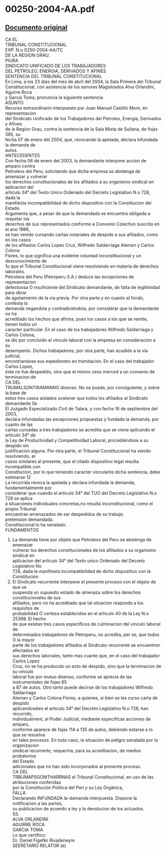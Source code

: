 
00250-2004-AA.pdf
=================
  
[Documento original](https://tc.gob.pe/jurisprudencia/2004/00250-2004-AA.pdf)  
---  
CA EL  
TRIBUNAL CONSTITUCIONAL  
EXP. N.o 0250-2004-AA/TC  
DE LA REGION GRAU.  
PIURA  
SINDICATO UNIFICADO DE LOS TRABAJADORES  
DEL PETROLEO, ENERGIA, DERIVADOS Y AFINES  
SENTENCIA DEL TRIBUNAL CONSTITUCIONAL  
En Lima, a los 23 dias del mes de abril del 2004, la Sala Primera del Tribunal  
Constitucional, con asistencia de los senores Magistrados Alva Orlandini, Aguirre Roca  
y Garcia Toma, pronuncia la siguiente sentencia  
ASUNTO  
Recurso extraordinario interpuesto por Juan Manuel Castillo More, en representacion  
del Sindicato Unificado de los Trabajadores del Petroleo, Energia, Derivados y Afines  
de la Region Grau, contra la sentencia de la Sala Mixta de Sullana, de fojas 385, su  
fecha 07 de enero del 2004, que, revocando la apelada, declara infundada la demanda de  
autos.  
ANTECEDENTES  
Con fecha 06 de enero del 2003, la demandante interpone accion de amparo contra  
Petroleos del Peru, solicitando que dicha empresa se abstenga de amenazar y vulnerar  
los derechos constitucionales de los afiliados a su organismo sindical en aplicacion del  
articulo 34° del Texto Unico Ordenado del Decreto Legislativo N.o 728, dada la  
manifiesta incompatibilidad de dicho dispositivo con la Constitucion del Estado.  
Argumenta que, a pesar de que la demandada se encuentra obligada a respetar los  
derechos de sus representados conforme a Convenio Colectivo suscrito en el ano 1986,  
se han venido cursando cartas notariales de despido a sus afiliados, como en los casos  
de los afiliados Carlos Lopez Cruz, Wilfredo Saldarriaga Aleman y Carlos Colona  
Flores, lo que significa una evidente voluntad inconstitucional y un desconocimiento de  
1o que el Tribunal Constitucional viene resolviendo en materia de derechos laborales.  
Petroleos del Peru (Petroperu S.A.) deduce las excepciones de representacion  
defectuosa O insuficiente del Sindicato demandante, de falta de legitimidad para obrar  
de agotamiento de la via previa. Por otra parte y en cuanto al fondo, contesta la  
demanda negandola y contradiciéndola, por considerar que la demandante no ha  
acreditado los hechos que afirma, pues los casos a los que se remite, tienen todos un  
caracter particular. En el caso de los trabajadores Wilfredo Saldarriaga y Carlos Colona,  
se dio por concluido el vinculo laboral con la empresa en consideracion a su  
desempenio. Dichos trabajadores, por otra parte, han acudido a la via judicial,  
encontrandose sus expedientes en tramitacion. En el caso del trabajador Carlos Lopez,  
éste no fue despedido, sino que el mismo ceso merced a un convenio de terminacion de  
CA DEL  
TRUMALSONTIRAMANNO disenso. No se puede, por consiguiente, y sobre la base de  
estos tres casos aislados sostener que todos los afiliados al Sindicato demandante Se  
El Juzgado Especializado Civil de Talara, y con fecha 16 de septiembre del 2003,  
declara infundadas las excepciones propuestas y fundada la demanda, por cuanto de las  
cartas cursadas a tres trabajadores se acredita que se viene aplicando el articulo 34° de  
la Ley de Productividad y Competitividad Laboral, procediéndose a su despido sin  
justificacion alguna. Por otra parte, el Tribunal Constitucional ha venido resolviendo, er  
casos similares al presente, que el citado dispositivo legal resulta incompatible con  
Constitucion, por lo que teniendo caracter vinculante dicha sentencia, debe estimarse 12  
La recurrida revoca la apelada y declara infundada la demanda, fundamentalmente por  
considerar que cuando el articulo 34° del TUO del Decreto Legislativo N.o 728 se aplica  
a situaciones individuales concretas,no resulta inconstitucional, como el propio Tribunal  
encuentran amenazados de ser despedidos de su trabajo.  
pretension demandada.  
Constitucional lo ha senalado.  
FUNDAMENTOS  
1) La demanda tiene por objeto que Petroleos del Peru se abstenga de amenazar  
vulnerar los derechos constitucionales de los afiliados a su organismo sindical en  
aplicacion del articulo 34° del Texto unico Ordenado del Decreto Legislativo No  
728, dada la manifiesta incompatibilidad de dicho dispositivo con la Constitucion  
2) El Sindicato recurrente interpone el presente proceso con el objeto de que se  
suspenda un supuesto estado de amenaza sobre los derechos constitucionales de sus  
afiliados, pero no ha acreditado que tal situacion responda a los requisitos de  
probabilidad O certeza establecidos en el articulo 40 de la Ley N.o 25398. El hecho  
de que existan tres casos especificos de culminacion del vinculo laboral de  
determinados trabajadores de Petroperu, no acredita, per se, que todos O la mayor  
parte de los trabajadores afiliados al Sindicato recurrente se encuentren afectados en  
sus derechos laborales, tanto mas cuanto que, en el caso del trabajador Carlos Lopez  
Cruz, no se ha producido un acto de despido, sino que la terminacion de su vinculo  
laboral fue por mutuo disenso, conforme se aprecia de las instrumentales de fojas 85  
a 87 de autos. Otro tanto puede decirse de los trabajadores Wilfredo Saldarriaga  
Aleman y Carlos Colona Flores, a quienes, si bien se les curso carta de despido  
aplicandoseles el articulo 34° del Decreto Legislativo N.o 728, han recurrido,  
individualment, al Poder Judicial, mediante especificas acciones de amparo,  
conforme aparece de fojas 114 a 135 de autos, debiendo estarse a lo que se resuelva  
en tales procesos. En todo caso, la situacion de peligro senalada por la organizacion  
sindical recurrente, requeriria, para su acreditacion, de medios probatorios  
del Estado.  
adicionales que no han sido incorporados al presente proceso.  
CA DEL  
TRBUMAPSGOMTHARRNAS el Tribunal Constitucional, en uso de las atribuciones conferidas  
por la Constitucion Politica del Peri y su Ley Orgânica,  
FALLA  
Declarando INFUNDADA la-demanda interpuesta. Dispone la notificacion a las partes,  
su publicacion de acuerdo a ley y la devolucion de los actuados.  
SS.  
ALVA ORLANDINI  
AGUIRRE ROCA  
GARCIA TOMA  
Lo que certifico:  
Dr. Daniel FigeNo Rivadeneyre  
SEERETARIO RELATOR (e)